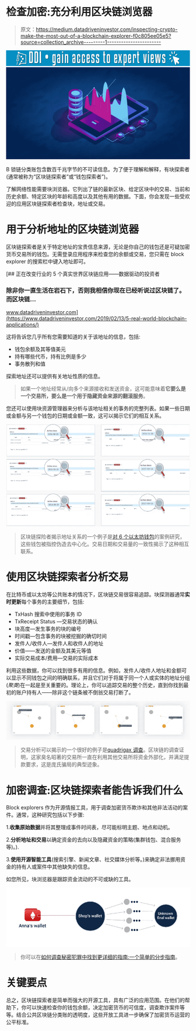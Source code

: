 # 检查加密:充分利用区块链浏览器

> 原文：<https://medium.datadriveninvestor.com/inspecting-crypto-make-the-most-out-of-a-blockchain-explorer-f0c805ee05e5?source=collection_archive---------1----------------------->

[![](img/b112ecbdb4c80ccb1a3cd4e8ec00e9d3.png)](http://www.track.datadriveninvestor.com/1B9E)![](img/3d982046fdacbdc722a36987947fdcbd.png)

B 锁链分类账包含数百千兆字节的不可读信息。为了便于理解和解释，有块探索者(通常被称为“区块链探索者”或“钱包探索者”)。

了解网络性能需要块浏览器。它列出了链的最新区块、给定区块中的交易、当前和历史余额、特定区块的年龄和高度以及其他有用的数据。下面，你会发现一些受欢迎的应用区块链探索者检查块，地址或交易。

# 用于分析地址的区块链浏览器

区块链探索者是关于特定地址的宝贵信息来源，无论是你自己的钱包还是可疑加密货币交易所的钱包。无需登录应用程序来检查您的余额或交易，您只需在 block explorer 的搜索栏中键入地址即可。

[](https://www.datadriveninvestor.com/2019/02/13/5-real-world-blockchain-applications/) [## 正在改变行业的 5 个真实世界区块链应用——数据驱动的投资者

### 除非你一直生活在岩石下，否则我相信你现在已经听说过区块链了。而区块链…

www.datadriveninvestor.com](https://www.datadriveninvestor.com/2019/02/13/5-real-world-blockchain-applications/) 

这将告诉您几乎所有您需要知道的关于该地址的信息，包括:

*   钱包余额及其等值美元
*   持有哪些代币，持有比例是多少
*   事务散列和值

探索地址还可以提供有关地址性质的信息。

> 如果一个地址经常从/向多个来源接收和发送资金，这可能意味着**它要么是一个交易所，要么是一个用于隐藏资金来源的翻滚服务**。

您还可以使用块资源管理器来分析与该地址相关的事务的完整列表。如果一些日期或金额与另一个钱包的日期或金额一致，这可以揭示它们的相互关系。

![](img/2855913a37f1bcbd78ee4c2697f6a43f.png)

> 区块链探险者揭示地址关系的一个例子是[对 6 个以太坊钱包](https://c-hound.ai/investigations?utm_source=journalists)的案例研究，这些钱包被指控伪造去中心化。交易日期和交易量的一致性揭示了这种相互联系。

# 使用区块链探索者分析交易

在比特币或以太坊等公共账本的情况下，区块链交易很容易追踪。块探测器通常**实时更新**每个事务的主要细节，包括:

*   TxHash 搜索中使用的事务 ID
*   TxReceipt Status —交易状态的确认
*   块高度—发生事务的块的编号
*   时间戳—包含事务的块被挖掘的确切时间
*   发件人/收件人—发件人和收件人的地址
*   价值——发送的金额及其美元等值
*   实际交易成本/费用—交易的实际成本

利用这些数据，你可以找到很多有用的信息。例如，发件人/收件人地址和金额可以显示不同钱包之间的明确联系，并且它们对于将属于同一个人或实体的地址分组(*聚类*)在一起是至关重要的。理论上，你可以追踪交易的整个历史，直到你找到最初的账户持有人——除非这个链条被不倒翁交易打断了。

![](img/7aa00748d27b035dbe747042707aa0a7.png)

> 交易分析可以揭示的一个很好的例子是[quadrigax 调查](https://www.c-hound.ai/quadriga-research)。区块链的调查证明，这家臭名昭著的交易所一直在利用其他交易所将资金外部化，并满足提款要求，这是庞氏骗局的典型迹象。

# 加密调查:区块链探索者能告诉我们什么

Block explorers 作为开源情报工具，用于调查加密货币欺诈和其他非法活动的案件。通常，这种研究包括以下步骤:

1.**收集原始数据**并将其整理成事件时间表，尽可能标明主题、地点和动机。

2.**分析地址和交易**以确定资金的去向以及隐藏资金的策略(集群钱包、混合服务等)。).

3.**使用开源智能工具**(搜索引擎、新闻文章、社交媒体分析等。)来确定非法挪用资金的持有人或案件中其他缺失的信息。

如您所见，块浏览器是跟踪资金流动的不可或缺的工具。

![](img/3b02eebf940ab088de8e8e4291121d17.png)

> 你可以在[如何调查秘密犯罪中找到更详细的指南:一个简单的分步指南](https://cryptodigestnews.com/how-to-investigate-a-crypto-crime-a-simple-step-by-step-guide-5a9baf5112ad)。

# 关键要点

总之，区块链探索者是简单而强大的开源工具，具有广泛的应用范围。在他们的帮助下，你可以快速检查你的钱包余额，决定加密货币的可信度，调查欺诈案件等等。结合公共区块链分类账的透明度，这些开放工具进一步确保了加密货币运营的公平标准。